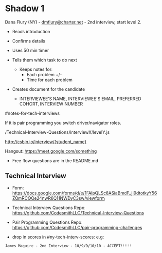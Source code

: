 # Shadow 1

Dana Flury (NY) - dmflury@charter.net - 2nd interview, start level 2.

- Reads introduction
- Confirms details
- Uses 50 min timer
- Tells them which task to do next
  - Keeps notes for:
    - Each problem +/-
    - Time for each problem

- Creates document for the candidate
  - INTERVIEWEE'S NAME, INTERVIEWEE'S EMAIL, PREFERRED COHORT, INTERVIEW NUMBER

#notes-for-tech-interviews

If it is pair programming you switch driver/navigator roles.


/Technical-Interview-Questions/InterviewX/levelY.js

http://csbin.io/interview/{student_name}

Hangout: https://meet.google.com/something

- Free flow questions are in the README.md

## Technical Interview

- Form: https://docs.google.com/forms/d/e/1FAIpQLSc8ASiaBmdF_jI9dtotkyY56ZQmRCQQe24nwR6Q11NWDyC3sw/viewform
- Technical Interview Questions Repo:
https://github.com/CodesmithLLC/Technical-Interview-Questions
- Pair Programming Questions Repo:
https://github.com/CodesmithLLC/pair-programming-challenges


- drop in scores in #ny-tech-interv-scores:
e.g:
```
James Maguire - 2nd Interview - 10/9/9/10/10 - ACCEPT!!!!!
```
